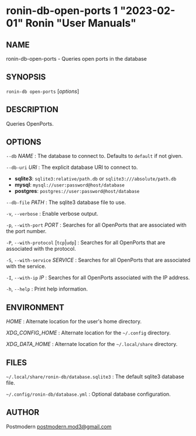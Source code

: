 # ronin-db-open-ports 1 "2023-02-01" Ronin "User Manuals"

## NAME

ronin-db-open-ports - Queries open ports in the database

## SYNOPSIS

`ronin-db open-ports` [*options*]

## DESCRIPTION

Queries OpenPorts.

## OPTIONS

`--db` *NAME*
: The database to connect to. Defaults to `default` if not given.

`--db-uri` *URI*
: The explicit database URI to connect to.

  * **sqlite3**: `sqlite3:relative/path.db` or `sqlite3:///absolute/path.db`
  * **mysql**: `mysql://user:password@host/database`
  * **postgres**: `postgres://user:password@host/database`

`--db-file` *PATH*
: The sqlite3 database file to use.

`-v`, `--verbose`
: Enable verbose output.

`-p`, `--with-port` *PORT*
: Searches for all OpenPorts that are associated with the port number.

`-P`, `--with-protocol` [`tcp`\|`udp`]
: Searches for all OpenPorts that are associated with the protocol.

`-S`, `--with-service` *SERVICE*
: Searches for all OpenPorts that are associated with the service.

`-I`, `--with-ip` *IP*
: Searches for all OpenPorts associated with the IP address.

`-h`, `--help`
: Print help information.

## ENVIRONMENT

*HOME*
: Alternate location for the user's home directory.

*XDG_CONFIG_HOME*
: Alternate location for the `~/.config` directory.

*XDG_DATA_HOME*
: Alternate location for the `~/.local/share` directory.

## FILES

`~/.local/share/ronin-db/database.sqlite3`
: The default sqlite3 database file.

`~/.config/ronin-db/database.yml`
: Optional database configuration.

## AUTHOR

Postmodern <postmodern.mod3@gmail.com>

